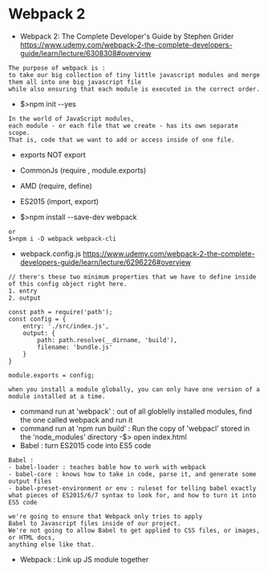 # Webpack 2
- Webpack 2: The Complete Developer's Guide by Stephen Grider
https://www.udemy.com/webpack-2-the-complete-developers-guide/learn/lecture/6308308#overview
```
The purpose of webpack is :
to take our big collection of tiny little javascript modules and merge them all into one big javascript file 
while also ensuring that each module is executed in the correct order.
```
- $>npm init --yes

```
In the world of JavaScript modules,
each module - or each file that we create - has its own separate scope.
That is, code that we want to add or access inside of one file.
```
- exports NOT export
- CommonJs (require , module.exports)
- AMD (require, define)
- ES2015 (import, export)

- $>npm install --save-dev webpack
```
or
$>npm i -D webpack webpack-cli
```
- webpack.config.js
https://www.udemy.com/webpack-2-the-complete-developers-guide/learn/lecture/6296226#overview
```
// there's these two minimum properties that we have to define inside of this config object right here.
1. entry
2. output 

const path = require('path');
const config = {
    entry: './src/index.js',
    output: {
        path: path.resolve(__dirname, 'build'),
        filename: 'bundle.js'
    }
}

module.exports = config;
```
```
when you install a module globally, you can only have one version of a module installed at a time.
```
- command run at 'webpack' : out of all globlelly installed modules, find the one called webpack and run it
- command run at 'npm run build' : Run the copy of 'webpacl' stored in the 'node_modules' directory
-$> open index.html
- Babel : turn ES2015 code into ES5 code
```
Babel : 
- babel-loader : teaches bable how to work with webpack
- babel-core : knows how to take in code, parse it, and generate some output files
- babel-preset-environment or env : ruleset for telling babel exactly what pieces of ES2015/6/7 syntax to look for, and how to turn it into ES5 code
```
```
we're going to ensure that Webpack only tries to apply
Babel to Javascript files inside of our project.
We're not going to allow Babel to get applied to CSS files, or images, or HTML docs,
anything else like that.
```
- Webpack : Link up JS module together

